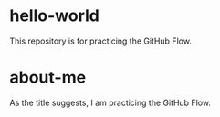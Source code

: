 # hello-world
This repository is for practicing the GitHub Flow.

# about-me
As the title suggests, I am practicing the GitHub Flow.
